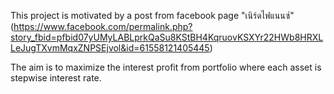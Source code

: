 This project is motivated by a post from facebook page "เนิร์ดไฟแนนซ์" (https://www.facebook.com/permalink.php?story_fbid=pfbid07yUMyLABLprkQaSu8KStBH4KqruovKSXYr22HWb8HRXLLeJugTXvmMqxZNPSEjvol&id=61558121405445)

The aim is to maximize the interest profit from portfolio where each asset is stepwise interest rate.
